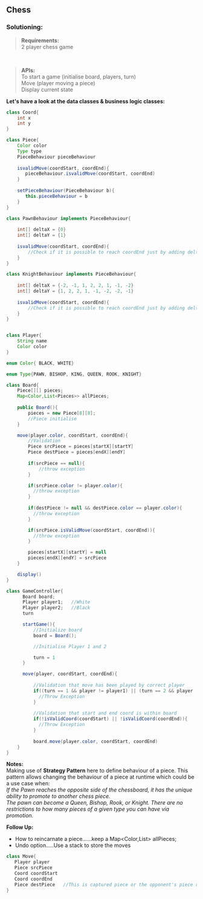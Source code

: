## Chess

### Solutioning:
 
> **Requirements:**  
> 2 player chess game

<br>

> **APIs:**  
> To start a game (initialise board, players, turn)     
> Move (player moving a piece)    
> Display current state   

**Let's have a look at the data classes & business logic classes:**   

```java
class Coord{
    int x
    int y
}

class Piece{
    Color color
    Type type
    PieceBehaviour pieceBehaviour
    
    isvalidMove(coordStart, coordEnd){
       pieceBehaviour.isvalidMove(coordStart, coordEnd)
    }
    
    setPieceBehaviour(PieceBehaviour b){
       this.pieceBehaviour = b
    }
}

class PawnBehaviour implements PieceBehaviour{
    
    int[] deltaX = {0}
    int[] deltaY = {1}
    
    isvalidMove(coordStart, coordEnd){
        //Check if it is possible to reach coordEnd just by adding deltaX[i] and deltaY[i] to coordStart
    }
}

class KnightBehaviour implements PieceBehaviour{
    
    int[] deltaX = {-2, -1, 1, 2, 2, 1, -1, -2}
    int[] deltaY = {1, 2, 2, 1, -1, -2, -2, -1}
    
    isvalidMove(coordStart, coordEnd){
        //Check if it is possible to reach coordEnd just by adding deltaX[i] and deltaY[i] to coordStart
    }
}


class Player{
    String name
    Color color
}

enum Color{ BLACK, WHITE}

enum Type{PAWN, BISHOP, KING, QUEEN, ROOK, KNIGHT}

class Board{
    Piece[][] pieces;
    Map<Color,List<Pieces>> allPieces;
    
    public Board(){
        pieces = new Piece[8][8];
        //Piece initialise
    }

    move(player.color, coordStart, coordEnd){
        //Validation
        Piece srcPiece = pieces[startX][startY]
        Piece destPiece = pieces[endX][endY]
        
        if(srcPiece == null){
            //throw exception
        }

        if(srcPiece.color != player.color){
          //throw exception
        }
        
        if(destPiece != null && destPiece.color == player.color){
          //throw exception
        }

        if(srcPiece.isValidMove(coordStart, coordEnd)){
          //throw exception
        }

        pieces[startX][startY] = null
        pieces[endX][endY] = srcPiece
    }

    display()
}

class GameController{
      Board board;
      Player player1;	//White
      Player player2;	//Black
      turn 	

      startGame(){
          //Initialize board
          board = Board();

          //Initialise Player 1 and 2

          turn = 1
      }

      move(player, coordStart, coordEnd){
      
          //Validation that move has been played by correct player
          if((turn == 1 && player != player1) || (turn == 2 && player != player2)){
            //Throw Exception
          }
          
          //Validation that start and end coord is within board
          if(!isValidCoord(coordStart) || !isValidCoord(coordEnd)){
            //Throw Exception
          }
          
          board.move(player.color, coordStart, coordEnd)
    }
}

```  

**Notes:**  
Making use of **Strategy Pattern** here to define behaviour of a piece. This pattern allows changing the behaviour of a piece at runtime which could be a use case when:  
*If the Pawn reaches the opposite side of the chessboard, it has the unique ability to promote to another chess piece.  
The pawn can become a Queen, Bishop, Rook, or Knight. There are no restrictions to how many pieces of a given type you can have via promotion.*

**Follow Up:**  
- How to reincarnate a piece…...keep a Map<Color,List<Pieces>> allPieces;
- Undo option…..Use a stack to store the moves  
 
```java
class Move{
   Player player
   Piece srcPiece
   Coord coordStart
   Coord coordEnd
   Piece destPiece   //This is captured piece or the opponent's piece replaced by the src piece
}
```
